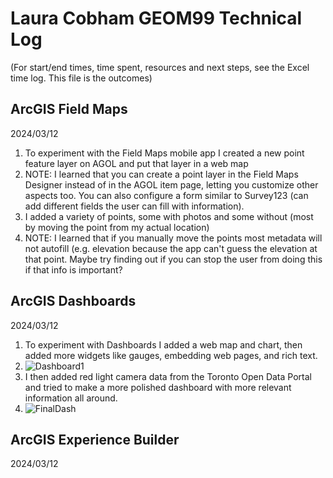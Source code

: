 # Laura Cobham GEOM99 Technical Log 
(For start/end times, time spent, resources and next steps, see the Excel time log. This file is the outcomes)

## ArcGIS Field Maps

2024/03/12

1. To experiment with the Field Maps mobile app I created a new point feature layer on AGOL and put that layer in a web map
2. NOTE: I learned that you can create a point layer in the Field Maps Designer instead of in the AGOL item page, letting you customize other aspects too. You can also configure a form similar to Survey123 (can add different fields the user can fill with information).
1. I added a variety of points, some with photos and some without (most by moving the point from my actual location)
2. NOTE: I learned that if you manually move the points most metadata will not autofill (e.g. elevation because the app can't guess the elevation at that point. Maybe try finding out if you can stop the user from doing this if that info is important?

## ArcGIS Dashboards

2024/03/12

1. To experiment with Dashboards I added a web map and chart, then added more widgets like gauges, embedding web pages, and rich text.
2. ![Dashboard1](https://github.com/lacobham/geom99techlog/assets/146376068/3a4a541e-6811-4aff-b578-ead481ca5166)
3. I then added red light camera data from the Toronto Open Data Portal and tried to make a more polished dashboard with more relevant information all around.
4. ![FinalDash](https://github.com/lacobham/geom99techlog/assets/146376068/1a0947b9-58f1-4953-bd67-4845525ae068)




   
## ArcGIS Experience Builder

2024/03/12
